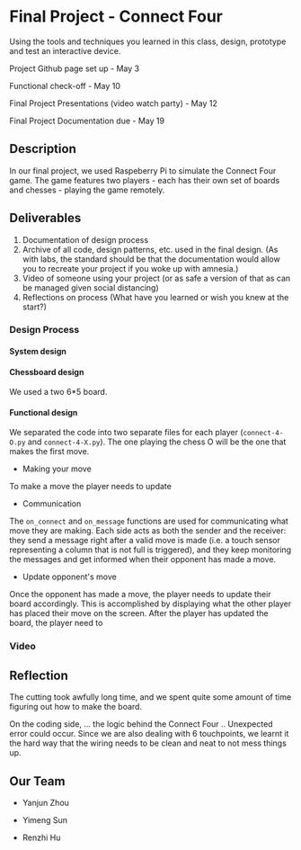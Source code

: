# Final Project - Connect Four

Using the tools and techniques you learned in this class, design, prototype and test an interactive device.

Project Github page set up - May 3

Functional check-off - May 10
 
Final Project Presentations (video watch party) - May 12

Final Project Documentation due - May 19

## Description
In our final project, we used Raspeberry Pi to simulate the Connect Four game. The game features two players - each has their own set of boards and chesses - playing the game remotely. 

## Deliverables

1. Documentation of design process
2. Archive of all code, design patterns, etc. used in the final design. (As with labs, the standard should be that the documentation would allow you to recreate your project if you woke up with amnesia.)
3. Video of someone using your project (or as safe a version of that as can be managed given social distancing)
4. Reflections on process (What have you learned or wish you knew at the start?)

### Design Process

#### System design



#### Chessboard design

We used a two 6*5 board. 

#### Functional design

We separated the code into two separate files for each player (`connect-4-O.py` and `connect-4-X.py`). The one playing the chess O will be the one that makes the first move. 

- Making your move

To make a move the player needs to update

- Communication

The `on_connect` and `on_message` functions are used for communicating what move they are making. Each side acts as both the sender and the receiver: they send a message right after a valid move is made (i.e. a touch sensor representing a column that is not full is triggered), and they keep monitoring the messages and get informed when their opponent has made a move. 

- Update opponent's move

Once the opponent has made a move, the player needs to update their board accordingly. This is accomplished by displaying what the other player has placed their move on the screen. After the player has updated the board, the player need to 


### Video


## Reflection

The cutting took awfully long time, and we spent quite some amount of time figuring out how to make the board. 

On the coding side, ... the logic behind the Connect Four .. Unexpected error could occur. Since we are also dealing with 6 touchpoints, we learnt it the hard way that the wiring needs to be clean and neat to not mess things up. 

## Our Team

- Yanjun Zhou

- Yimeng Sun

- Renzhi Hu






